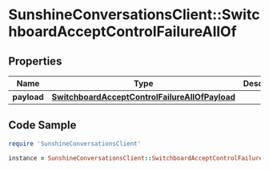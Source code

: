 # SunshineConversationsClient::SwitchboardAcceptControlFailureAllOf

## Properties

Name | Type | Description | Notes
------------ | ------------- | ------------- | -------------
**payload** | [**SwitchboardAcceptControlFailureAllOfPayload**](SwitchboardAcceptControlFailureAllOfPayload.md) |  | [optional] 

## Code Sample

```ruby
require 'SunshineConversationsClient'

instance = SunshineConversationsClient::SwitchboardAcceptControlFailureAllOf.new(payload: null)
```



